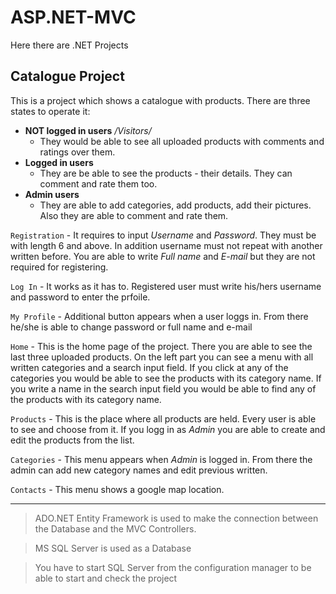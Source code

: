 # ASP.NET-MVC
Here there are .NET Projects


## Catalogue Project

This is a project which shows a catalogue with products. There are three states to operate it:
* **NOT logged in users** */Visitors/* 
  * They would be able to see all uploaded products with comments and ratings over them.
* **Logged in users**
  * They are be able to see the products - their details. They can comment and rate them too.
* **Admin users**
  * They are able to add categories, add products, add their pictures. Also they are able to comment and rate them.



`Registration` - It requires to input *Username* and *Password*. They must be with length 6 and above. In addition 
username must not repeat with another written before. You are able to write *Full name* and *E-mail* but they are not
required for registering.

`Log In` - It works as it has to.  Registered user must write his/hers username and password to enter the prfoile.

`My Profile` - Additional button appears when a user loggs in. From there he/she is able to change password or
full name and e-mail

`Home` - This is the home page of the project. There you are able to see the last three uploaded products. On the 
left part you can see a menu with all written categories and a search input field. If you click at any of the 
categories you would be able to see the products with its category name. If you write a name in the search input
field you would be able to find any of the products with its category name.

`Products` - This is the place where all products are held. Every user is able to see and choose from it. If you 
logg in as *Admin* you are able to create and edit the products from the list.

`Categories` - This menu appears when *Admin* is logged in. From there the admin can add new category names and edit
previous written.

`Contacts` - This menu shows a google map location.


<hr />


> ADO.NET Entity Framework is used to make the connection between the Database and the MVC Controllers.

> MS SQL Server is used as a Database 

> You have to start SQL Server from the configuration manager to be able to start and check the project


